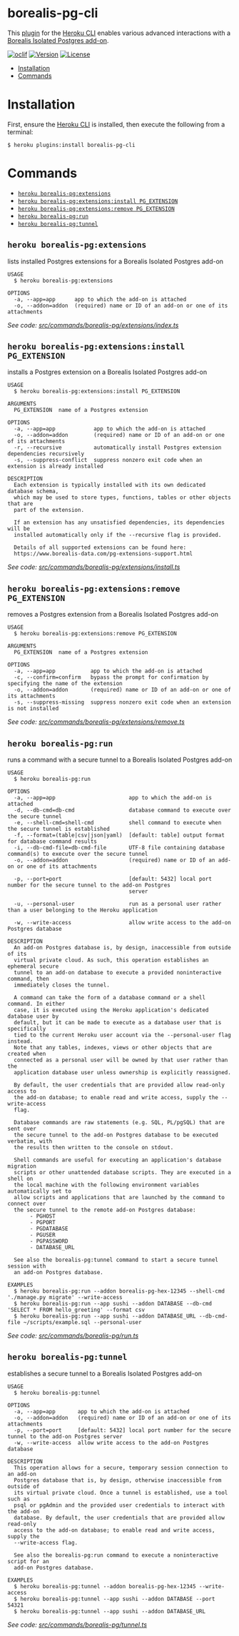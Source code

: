 borealis-pg-cli
===============

This [plugin](https://devcenter.heroku.com/articles/using-cli-plugins) for the [Heroku CLI](https://devcenter.heroku.com/articles/heroku-cli) enables various advanced interactions with a [Borealis Isolated Postgres add-on](https://elements.heroku.com/addons/borealis-pg).

[![oclif](https://img.shields.io/badge/cli-oclif-brightgreen.svg)](https://oclif.io)
[![Version](https://img.shields.io/npm/v/borealis-pg-cli.svg)](https://npmjs.org/package/borealis-pg-cli)
[![License](https://img.shields.io/npm/l/borealis-pg-cli.svg)](https://github.com/OldSneerJaw/borealis-pg-cli/blob/master/package.json)

<!-- toc -->
* [Installation](#installation)
* [Commands](#commands)
<!-- tocstop -->

# Installation

First, ensure the [Heroku CLI](https://devcenter.heroku.com/articles/heroku-cli) is installed, then execute the following from a terminal:

```sh-session
$ heroku plugins:install borealis-pg-cli
```

# Commands
<!-- commands -->
* [`heroku borealis-pg:extensions`](#heroku-borealis-pgextensions)
* [`heroku borealis-pg:extensions:install PG_EXTENSION`](#heroku-borealis-pgextensionsinstall-pg_extension)
* [`heroku borealis-pg:extensions:remove PG_EXTENSION`](#heroku-borealis-pgextensionsremove-pg_extension)
* [`heroku borealis-pg:run`](#heroku-borealis-pgrun)
* [`heroku borealis-pg:tunnel`](#heroku-borealis-pgtunnel)

## `heroku borealis-pg:extensions`

lists installed Postgres extensions for a Borealis Isolated Postgres add-on

```
USAGE
  $ heroku borealis-pg:extensions

OPTIONS
  -a, --app=app      app to which the add-on is attached
  -o, --addon=addon  (required) name or ID of an add-on or one of its attachments
```

_See code: [src/commands/borealis-pg/extensions/index.ts](https://github.com/OldSneerJaw/borealis-pg-cli/blob/v0.3.1/src/commands/borealis-pg/extensions/index.ts)_

## `heroku borealis-pg:extensions:install PG_EXTENSION`

installs a Postgres extension on a Borealis Isolated Postgres add-on

```
USAGE
  $ heroku borealis-pg:extensions:install PG_EXTENSION

ARGUMENTS
  PG_EXTENSION  name of a Postgres extension

OPTIONS
  -a, --app=app            app to which the add-on is attached
  -o, --addon=addon        (required) name or ID of an add-on or one of its attachments
  -r, --recursive          automatically install Postgres extension dependencies recursively
  -s, --suppress-conflict  suppress nonzero exit code when an extension is already installed

DESCRIPTION
  Each extension is typically installed with its own dedicated database schema,
  which may be used to store types, functions, tables or other objects that are
  part of the extension.

  If an extension has any unsatisfied dependencies, its dependencies will be
  installed automatically only if the --recursive flag is provided.

  Details of all supported extensions can be found here:
  https://www.borealis-data.com/pg-extensions-support.html
```

_See code: [src/commands/borealis-pg/extensions/install.ts](https://github.com/OldSneerJaw/borealis-pg-cli/blob/v0.3.1/src/commands/borealis-pg/extensions/install.ts)_

## `heroku borealis-pg:extensions:remove PG_EXTENSION`

removes a Postgres extension from a Borealis Isolated Postgres add-on

```
USAGE
  $ heroku borealis-pg:extensions:remove PG_EXTENSION

ARGUMENTS
  PG_EXTENSION  name of a Postgres extension

OPTIONS
  -a, --app=app           app to which the add-on is attached
  -c, --confirm=confirm   bypass the prompt for confirmation by specifying the name of the extension
  -o, --addon=addon       (required) name or ID of an add-on or one of its attachments
  -s, --suppress-missing  suppress nonzero exit code when an extension is not installed
```

_See code: [src/commands/borealis-pg/extensions/remove.ts](https://github.com/OldSneerJaw/borealis-pg-cli/blob/v0.3.1/src/commands/borealis-pg/extensions/remove.ts)_

## `heroku borealis-pg:run`

runs a command with a secure tunnel to a Borealis Isolated Postgres add-on

```
USAGE
  $ heroku borealis-pg:run

OPTIONS
  -a, --app=app                       app to which the add-on is attached
  -d, --db-cmd=db-cmd                 database command to execute over the secure tunnel
  -e, --shell-cmd=shell-cmd           shell command to execute when the secure tunnel is established
  -f, --format=(table|csv|json|yaml)  [default: table] output format for database command results
  -i, --db-cmd-file=db-cmd-file       UTF-8 file containing database command(s) to execute over the secure tunnel
  -o, --addon=addon                   (required) name or ID of an add-on or one of its attachments

  -p, --port=port                     [default: 5432] local port number for the secure tunnel to the add-on Postgres
                                      server

  -u, --personal-user                 run as a personal user rather than a user belonging to the Heroku application

  -w, --write-access                  allow write access to the add-on Postgres database

DESCRIPTION
  An add-on Postgres database is, by design, inaccessible from outside of its
  virtual private cloud. As such, this operation establishes an ephemeral secure
  tunnel to an add-on database to execute a provided noninteractive command, then
  immediately closes the tunnel.

  A command can take the form of a database command or a shell command. In either
  case, it is executed using the Heroku application's dedicated database user by
  default, but it can be made to execute as a database user that is specifically
  tied to the current Heroku user account via the --personal-user flag instead.
  Note that any tables, indexes, views or other objects that are created when
  connected as a personal user will be owned by that user rather than the
  application database user unless ownership is explicitly reassigned.

  By default, the user credentials that are provided allow read-only access to
  the add-on database; to enable read and write access, supply the --write-access
  flag.

  Database commands are raw statements (e.g. SQL, PL/pgSQL) that are sent over
  the secure tunnel to the add-on Postgres database to be executed verbatim, with
  the results then written to the console on stdout.

  Shell commands are useful for executing an application's database migration
  scripts or other unattended database scripts. They are executed in a shell on
  the local machine with the following environment variables automatically set to
  allow scripts and applications that are launched by the command to connect over
  the secure tunnel to the remote add-on Postgres database:
       - PGHOST
       - PGPORT
       - PGDATABASE
       - PGUSER
       - PGPASSWORD
       - DATABASE_URL

  See also the borealis-pg:tunnel command to start a secure tunnel session with
  an add-on Postgres database.

EXAMPLES
  $ heroku borealis-pg:run --addon borealis-pg-hex-12345 --shell-cmd './manage.py migrate' --write-access
  $ heroku borealis-pg:run --app sushi --addon DATABASE --db-cmd 'SELECT * FROM hello_greeting' --format csv
  $ heroku borealis-pg:run --app sushi --addon DATABASE_URL --db-cmd-file ~/scripts/example.sql --personal-user
```

_See code: [src/commands/borealis-pg/run.ts](https://github.com/OldSneerJaw/borealis-pg-cli/blob/v0.3.1/src/commands/borealis-pg/run.ts)_

## `heroku borealis-pg:tunnel`

establishes a secure tunnel to a Borealis Isolated Postgres add-on

```
USAGE
  $ heroku borealis-pg:tunnel

OPTIONS
  -a, --app=app       app to which the add-on is attached
  -o, --addon=addon   (required) name or ID of an add-on or one of its attachments
  -p, --port=port     [default: 5432] local port number for the secure tunnel to the add-on Postgres server
  -w, --write-access  allow write access to the add-on Postgres database

DESCRIPTION
  This operation allows for a secure, temporary session connection to an add-on
  Postgres database that is, by design, otherwise inaccessible from outside of
  its virtual private cloud. Once a tunnel is established, use a tool such as
  psql or pgAdmin and the provided user credentials to interact with the add-on
  database. By default, the user credentials that are provided allow read-only
  access to the add-on database; to enable read and write access, supply the
  --write-access flag.

  See also the borealis-pg:run command to execute a noninteractive script for an
  add-on Postgres database.

EXAMPLES
  $ heroku borealis-pg:tunnel --addon borealis-pg-hex-12345 --write-access
  $ heroku borealis-pg:tunnel --app sushi --addon DATABASE --port 54321
  $ heroku borealis-pg:tunnel --app sushi --addon DATABASE_URL
```

_See code: [src/commands/borealis-pg/tunnel.ts](https://github.com/OldSneerJaw/borealis-pg-cli/blob/v0.3.1/src/commands/borealis-pg/tunnel.ts)_
<!-- commandsstop -->
